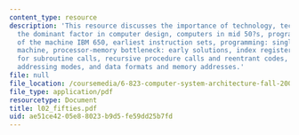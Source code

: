 ```yaml
---
content_type: resource
description: 'This resource discusses the importance of technology, technology is
  the dominant factor in computer design, computers in mid 50?s, programmer?s view
  of the machine IBM 650, earliest instruction sets, programming: single accumulator
  machine, processor-memory bottleneck: early solutions, index registers, support
  for subroutine calls, recursive procedure calls and reentrant codes, evolution of
  addressing modes, and data formats and memory addresses.'
file: null
file_location: /coursemedia/6-823-computer-system-architecture-fall-2005/ae51ce4205e88023b9d5fe59dd25b7fd_l02_fifties.pdf
file_type: application/pdf
resourcetype: Document
title: l02_fifties.pdf
uid: ae51ce42-05e8-8023-b9d5-fe59dd25b7fd
---
```

